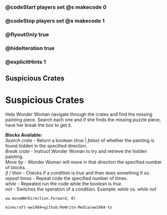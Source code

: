### @codeStart players set @s makecode 0
### @codeStop players set @s makecode 1

### @flyoutOnly true
### @hideIteration true 
### @explicitHints 1

## Suspicious Crates

# Suspicious Crates
Help Wonder Woman navigate through the crates and find the missing painting piece. Search each one and if she finds the missing puzzle piece, have her break the box to get it.

**Blocks Available:**  
*Search crate <direction>* - Return a boolean (*true* | *false*) of whether the painting is found hidden in the specified direction.  
*Break crate <direction>* - Instruct Wonder Woman to try and retrieve the hidden painting.  
*Move <direction> by <number>* - Wonder Woman will move in that direction the specified number of blocks.  
*if / then* - Checks if a condition is *true* and then does something if so.  
*repeat <number> times* - Repeat code the specified number of times.  
*while <boolean>* - Repeated run the code while the boolean is *true*.  
*not <boolean>* - Switches the operation of a condition. Example: *while <true>* vs. *while not <true>*  

```ghost
ww.moveWW(Direction.Forward, 0)
```
```package
minecraft-ww1984=github:ReWrite-Media/ww1984-ts
```